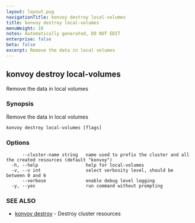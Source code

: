```yaml
---
layout: layout.pug
navigationTitle: konvoy destroy local-volumes
title: konvoy destroy local-volumes
menuWeight: 10
notes: Automatically generated, DO NOT EDIT
enterprise: false
beta: false
excerpt: Remove the data in local volumes
---
```


## konvoy destroy local-volumes

Remove the data in local volumes

### Synopsis

Remove the data in local volumes

```
konvoy destroy local-volumes [flags]
```

### Options

```
      --cluster-name string   name used to prefix the cluster and all the created resources (default "konvoy")
  -h, --help                  help for local-volumes
  -v, --v int                 select verbosity level, should be between 0 and 6
      --verbose               enable debug level logging
  -y, --yes                   run command without prompting
```

### SEE ALSO

* [konvoy destroy](../)	 - Destroy cluster resources

